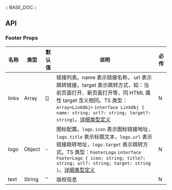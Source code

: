 :: BASE_DOC ::

## API
### Footer Props

名称 | 类型 | 默认值 | 说明 | 必传
-- | -- | -- | -- | --
links | Array | [] | 链接列表。name 表示链接名称， url 表示跳转链接，target 表示跳转方式，如：当前页面打开、新页面打开等，同 HTML 属性 target 含义相同。TS 类型：`Array<LinkObj>` `interface LinkObj { name: string; url?: string; target?: string}`。[详细类型定义](https://github.com/Tencent/tdesign-mobile-vue/tree/develop/src/footer/type.ts) | N
logo | Object | - | 图标配置。`logo.icon` 表示图标链接地址，`logo.title` 表示标题文本，`logo.url` 表示链接跳转地址，`logo.target` 表示跳转方式。TS 类型：`FooterLogo` `interface FooterLogo { icon: string; title?: string; url?: string; target: string }`。[详细类型定义](https://github.com/Tencent/tdesign-mobile-vue/tree/develop/src/footer/type.ts) | N
text | String | '' | 版权信息 | N
